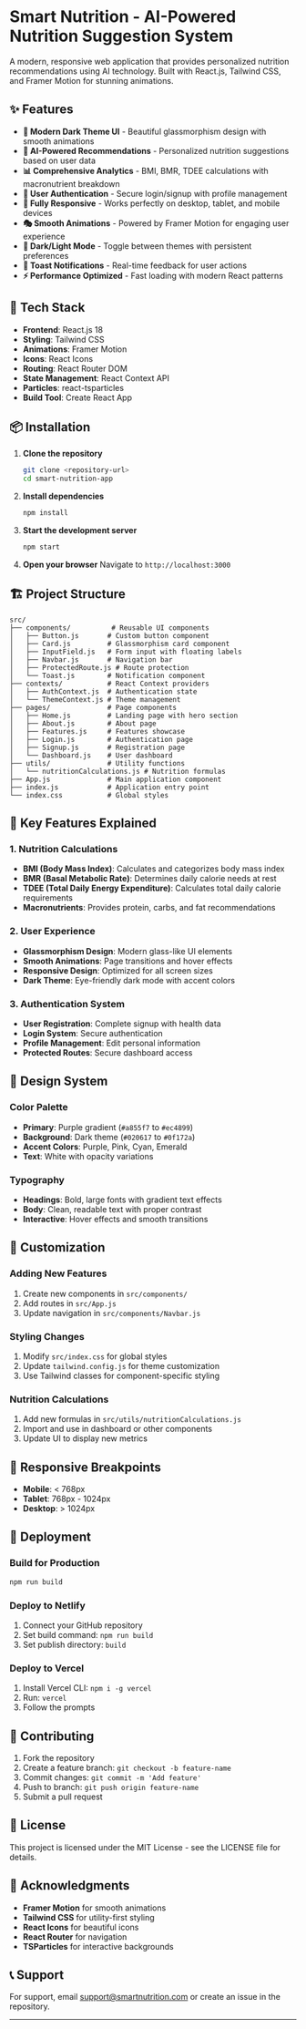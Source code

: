 # Smart Nutrition - AI-Powered Nutrition Suggestion System

A modern, responsive web application that provides personalized nutrition recommendations using AI technology. Built with React.js, Tailwind CSS, and Framer Motion for stunning animations.

## ✨ Features

- **🎨 Modern Dark Theme UI** - Beautiful glassmorphism design with smooth animations
- **🤖 AI-Powered Recommendations** - Personalized nutrition suggestions based on user data
- **📊 Comprehensive Analytics** - BMI, BMR, TDEE calculations with macronutrient breakdown
- **👤 User Authentication** - Secure login/signup with profile management
- **📱 Fully Responsive** - Works perfectly on desktop, tablet, and mobile devices
- **🎭 Smooth Animations** - Powered by Framer Motion for engaging user experience
- **🌙 Dark/Light Mode** - Toggle between themes with persistent preferences
- **🔔 Toast Notifications** - Real-time feedback for user actions
- **⚡ Performance Optimized** - Fast loading with modern React patterns

## 🚀 Tech Stack

- **Frontend**: React.js 18
- **Styling**: Tailwind CSS
- **Animations**: Framer Motion
- **Icons**: React Icons
- **Routing**: React Router DOM
- **State Management**: React Context API
- **Particles**: react-tsparticles
- **Build Tool**: Create React App

## 📦 Installation

1. **Clone the repository**
   ```bash
   git clone <repository-url>
   cd smart-nutrition-app
   ```

2. **Install dependencies**
   ```bash
   npm install
   ```

3. **Start the development server**
   ```bash
   npm start
   ```

4. **Open your browser**
   Navigate to `http://localhost:3000`

## 🏗️ Project Structure

```
src/
├── components/          # Reusable UI components
│   ├── Button.js       # Custom button component
│   ├── Card.js         # Glassmorphism card component
│   ├── InputField.js   # Form input with floating labels
│   ├── Navbar.js       # Navigation bar
│   ├── ProtectedRoute.js # Route protection
│   └── Toast.js        # Notification component
├── contexts/           # React Context providers
│   ├── AuthContext.js  # Authentication state
│   └── ThemeContext.js # Theme management
├── pages/              # Page components
│   ├── Home.js         # Landing page with hero section
│   ├── About.js        # About page
│   ├── Features.js     # Features showcase
│   ├── Login.js        # Authentication page
│   ├── Signup.js       # Registration page
│   └── Dashboard.js    # User dashboard
├── utils/              # Utility functions
│   └── nutritionCalculations.js # Nutrition formulas
├── App.js              # Main application component
├── index.js            # Application entry point
└── index.css           # Global styles
```

## 🎯 Key Features Explained

### 1. **Nutrition Calculations**
- **BMI (Body Mass Index)**: Calculates and categorizes body mass index
- **BMR (Basal Metabolic Rate)**: Determines daily calorie needs at rest
- **TDEE (Total Daily Energy Expenditure)**: Calculates total daily calorie requirements
- **Macronutrients**: Provides protein, carbs, and fat recommendations

### 2. **User Experience**
- **Glassmorphism Design**: Modern glass-like UI elements
- **Smooth Animations**: Page transitions and hover effects
- **Responsive Design**: Optimized for all screen sizes
- **Dark Theme**: Eye-friendly dark mode with accent colors

### 3. **Authentication System**
- **User Registration**: Complete signup with health data
- **Login System**: Secure authentication
- **Profile Management**: Edit personal information
- **Protected Routes**: Secure dashboard access

## 🎨 Design System

### Color Palette
- **Primary**: Purple gradient (`#a855f7` to `#ec4899`)
- **Background**: Dark theme (`#020617` to `#0f172a`)
- **Accent Colors**: Purple, Pink, Cyan, Emerald
- **Text**: White with opacity variations

### Typography
- **Headings**: Bold, large fonts with gradient text effects
- **Body**: Clean, readable text with proper contrast
- **Interactive**: Hover effects and smooth transitions

## 🔧 Customization

### Adding New Features
1. Create new components in `src/components/`
2. Add routes in `src/App.js`
3. Update navigation in `src/components/Navbar.js`

### Styling Changes
1. Modify `src/index.css` for global styles
2. Update `tailwind.config.js` for theme customization
3. Use Tailwind classes for component-specific styling

### Nutrition Calculations
1. Add new formulas in `src/utils/nutritionCalculations.js`
2. Import and use in dashboard or other components
3. Update UI to display new metrics

## 📱 Responsive Breakpoints

- **Mobile**: < 768px
- **Tablet**: 768px - 1024px
- **Desktop**: > 1024px

## 🚀 Deployment

### Build for Production
```bash
npm run build
```

### Deploy to Netlify
1. Connect your GitHub repository
2. Set build command: `npm run build`
3. Set publish directory: `build`

### Deploy to Vercel
1. Install Vercel CLI: `npm i -g vercel`
2. Run: `vercel`
3. Follow the prompts

## 🤝 Contributing

1. Fork the repository
2. Create a feature branch: `git checkout -b feature-name`
3. Commit changes: `git commit -m 'Add feature'`
4. Push to branch: `git push origin feature-name`
5. Submit a pull request

## 📄 License

This project is licensed under the MIT License - see the LICENSE file for details.

## 🙏 Acknowledgments

- **Framer Motion** for smooth animations
- **Tailwind CSS** for utility-first styling
- **React Icons** for beautiful icons
- **React Router** for navigation
- **TSParticles** for interactive backgrounds

## 📞 Support

For support, email support@smartnutrition.com or create an issue in the repository.

---
